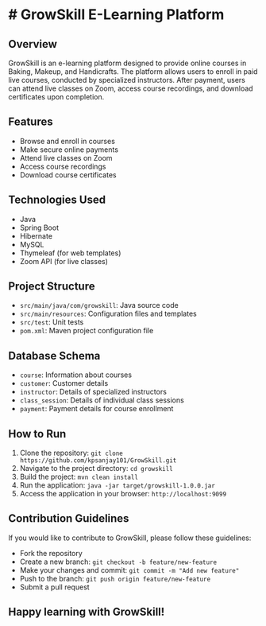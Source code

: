 # # GrowSkill E-Learning Platform

## Overview

GrowSkill is an e-learning platform designed to provide online courses in Baking, Makeup, and Handicrafts. The platform allows users to enroll in paid live courses, conducted by specialized instructors. After payment, users can attend live classes on Zoom, access course recordings, and download certificates upon completion.

## Features

- Browse and enroll in courses
- Make secure online payments
- Attend live classes on Zoom
- Access course recordings
- Download course certificates

## Technologies Used

- Java
- Spring Boot
- Hibernate
- MySQL
- Thymeleaf (for web templates)
- Zoom API (for live classes)
## Project Structure

- `src/main/java/com/growskill`: Java source code
- `src/main/resources`: Configuration files and templates
- `src/test`: Unit tests
- `pom.xml`: Maven project configuration file

## Database Schema

- `course`: Information about courses
- `customer`: Customer details
- `instructor`: Details of specialized instructors
- `class_session`: Details of individual class sessions
- `payment`: Payment details for course enrollment

## How to Run

1. Clone the repository: `git clone https://github.com/kpsanjay101/GrowSkill.git`
2. Navigate to the project directory: `cd growskill`
3. Build the project: `mvn clean install`
4. Run the application: `java -jar target/growskill-1.0.0.jar`
5. Access the application in your browser: `http://localhost:9099`

## Contribution Guidelines

If you would like to contribute to GrowSkill, please follow these guidelines:

- Fork the repository
- Create a new branch: `git checkout -b feature/new-feature`
- Make your changes and commit: `git commit -m "Add new feature"`
- Push to the branch: `git push origin feature/new-feature`
- Submit a pull request

## Happy learning with GrowSkill!





